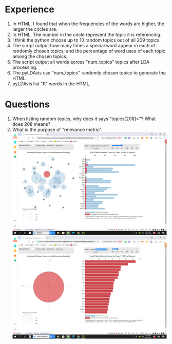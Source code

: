 # Experience
1. In HTML, I found that when the frequencies of the words are higher, the larger the circles are. 
2. In HTML, The number in the circle represent the topic it is referencing. 
3. I think the python choose up to 10 random topics out of all 209 topics.
4. The script output how many times a special word appear in each of randomly chosen topics; and the percentage of word uses of each topic among the chosen topics.
5. The script output all words across "num_topics" topics after LDA processing.
6. The pyLDAvis use "num_topics" randomly chosen topics to generate the HTML.
7. pyLDAvis list "R" words in the HTML.
# Questions
1. When listing random topics, why does it says "topics[208]="? What does 208 means?
2. What is the purpose of "relevance metric".
![screenshot of HTML](screenshot/屏幕截图(222).png)
![screenshot of HTML](screenshot/屏幕截图(223).png)
